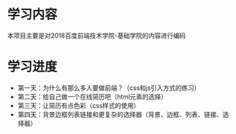 # 学习内容
本项目主要是对2018百度前端技术学院-基础学院的内容进行编码


# 学习进度
- 第一天：为什么有那么多人要做前端？（css和js引入方式的练习）
- 第二天：给自己做一个在线简历吧（html元素的选择）
- 第三天：让简历有点色彩（css样式的使用）
- 第四天：背景边框列表链接和更复杂的选择器（背景、边框、列表、链接、选择器）
